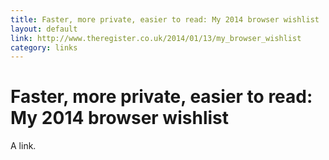 ```yaml
---
title: Faster, more private, easier to read: My 2014 browser wishlist
layout: default
link: http://www.theregister.co.uk/2014/01/13/my_browser_wishlist
category: links
---
```

# Faster, more private, easier to read: My 2014 browser wishlist
A link.
